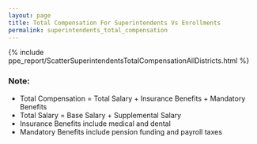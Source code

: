 ```yaml
---
layout: page
title: Total Compensation For Superintendents Vs Enrollments
permalink: superintendents_total_compensation
---
```



{% include ppe_report/ScatterSuperintendentsTotalCompensationAllDistricts.html %}

### Note:
- Total Compensation = Total Salary + Insurance Benefits + Mandatory Benefits
- Total Salary = Base Salary + Supplemental Salary
- Insurance Benefits include medical and dental
- Mandatory Benefits include pension funding and payroll taxes

